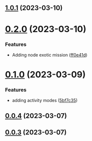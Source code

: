 ## [1.0.1](https://github.com/WorthyD/destiny-clan-dashboard/compare/0.2.0...1.0.1) (2023-03-10)



# [0.2.0](https://github.com/WorthyD/destiny-clan-dashboard/compare/0.1.0...0.2.0) (2023-03-10)


### Features

* Adding node exotic mission ([ff0e41d](https://github.com/WorthyD/destiny-clan-dashboard/commit/ff0e41d75bb90ac0179d1da8fc2f69196a535e33))



# [0.1.0](https://github.com/WorthyD/destiny-clan-dashboard/compare/0.0.4...0.1.0) (2023-03-09)


### Features

* adding activity modes ([5bf7c35](https://github.com/WorthyD/destiny-clan-dashboard/commit/5bf7c35c73eae343b2e09438cb534226a978431b))



## [0.0.4](https://github.com/WorthyD/destiny-clan-dashboard/compare/0.0.3...0.0.4) (2023-03-07)



## [0.0.3](https://github.com/WorthyD/destiny-clan-dashboard/compare/0.0.2...0.0.3) (2023-03-07)



